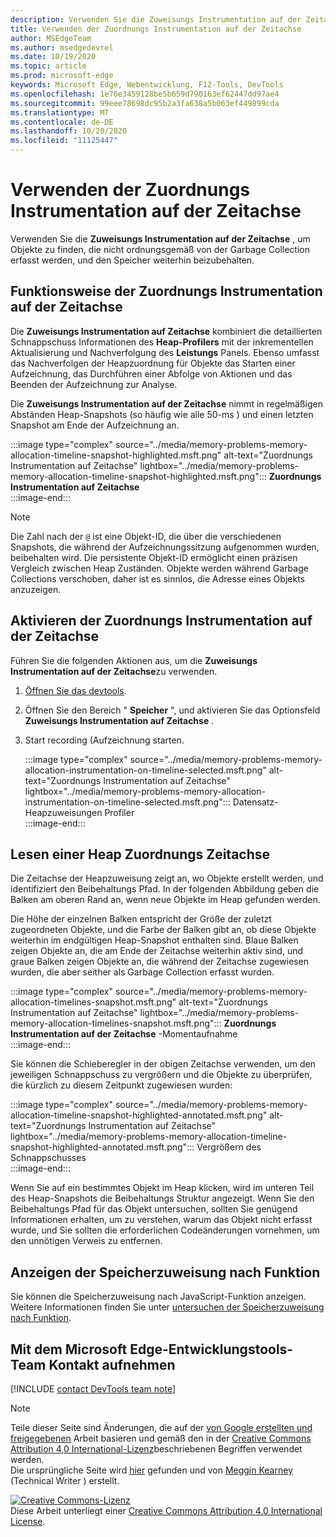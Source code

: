 ```yaml
---
description: Verwenden Sie die Zuweisungs Instrumentation auf der Zeitachse, um Objekte zu finden, die nicht ordnungsgemäß von der Garbage Collection erfasst werden, und den Speicher weiterhin beizubehalten.
title: Verwenden der Zuordnungs Instrumentation auf der Zeitachse
author: MSEdgeTeam
ms.author: msedgedevrel
ms.date: 10/19/2020
ms.topic: article
ms.prod: microsoft-edge
keywords: Microsoft Edge, Webentwicklung, F12-Tools, DevTools
ms.openlocfilehash: 1e76e3459128be5b659d790163ef62447dd97ae4
ms.sourcegitcommit: 99eee78698dc95b2a3fa638a5b063ef449899cda
ms.translationtype: MT
ms.contentlocale: de-DE
ms.lasthandoff: 10/20/2020
ms.locfileid: "11125447"
---
```

<!-- Copyright Meggin Kearney 

   Licensed under the Apache License, Version 2.0 (the "License");
   you may not use this file except in compliance with the License.
   You may obtain a copy of the License at

       https://www.apache.org/licenses/LICENSE-2.0

   Unless required by applicable law or agreed to in writing, software
   distributed under the License is distributed on an "AS IS" BASIS,
   WITHOUT WARRANTIES OR CONDITIONS OF ANY KIND, either express or implied.
   See the License for the specific language governing permissions and
   limitations under the License. -->

# Verwenden der Zuordnungs Instrumentation auf der Zeitachse  

Verwenden Sie die **Zuweisungs Instrumentation auf der Zeitachse** , um Objekte zu finden, die nicht ordnungsgemäß von der Garbage Collection erfasst werden, und den Speicher weiterhin beizubehalten.  

## Funktionsweise der Zuordnungs Instrumentation auf der Zeitachse  

Die **Zuweisungs Instrumentation auf Zeitachse** kombiniert die detaillierten Schnappschuss Informationen des **Heap-Profilers** mit der inkrementellen Aktualisierung und Nachverfolgung des **Leistungs** Panels.  Ebenso umfasst das Nachverfolgen der Heapzuordnung für Objekte das Starten einer Aufzeichnung, das Durchführen einer Abfolge von Aktionen und das Beenden der Aufzeichnung zur Analyse.  

<!--todo: add profile memory problems (heap profiler) section when available  -->  
<!--todo: add profile evaluate performance (Performance panel) section when available  -->  

Die **Zuweisungs Instrumentation auf der Zeitachse** nimmt in regelmäßigen Abständen Heap-Snapshots (so häufig wie alle 50-ms \) und einen letzten Snapshot am Ende der Aufzeichnung an.  

:::image type="complex" source="../media/memory-problems-memory-allocation-timeline-snapshot-highlighted.msft.png" alt-text="Zuordnungs Instrumentation auf Zeitachse" lightbox="../media/memory-problems-memory-allocation-timeline-snapshot-highlighted.msft.png":::
   **Zuordnungs Instrumentation auf Zeitachse**  
:::image-end:::  

> [!NOTE]
> Die Zahl nach der `@` ist eine Objekt-ID, die über die verschiedenen Snapshots, die während der Aufzeichnungssitzung aufgenommen wurden, beibehalten wird.  Die persistente Objekt-ID ermöglicht einen präzisen Vergleich zwischen Heap Zuständen.  Objekte werden während Garbage Collections verschoben, daher ist es sinnlos, die Adresse eines Objekts anzuzeigen.  

## Aktivieren der Zuordnungs Instrumentation auf der Zeitachse  

Führen Sie die folgenden Aktionen aus, um die **Zuweisungs Instrumentation auf der Zeitachse**zu verwenden.  

1.  [Öffnen Sie das devtools][DevtoolsOpenIndex].  
1.  Öffnen Sie den Bereich " **Speicher** ", und aktivieren Sie das Optionsfeld **Zuweisungs Instrumentation auf Zeitachse** .  
1.  Start recording (Aufzeichnung starten.  
    
    :::image type="complex" source="../media/memory-problems-memory-allocation-instrumentation-on-timeline-selected.msft.png" alt-text="Zuordnungs Instrumentation auf Zeitachse" lightbox="../media/memory-problems-memory-allocation-instrumentation-on-timeline-selected.msft.png":::
       Datensatz-Heapzuweisungen Profiler  
    :::image-end:::  
    
## Lesen einer Heap Zuordnungs Zeitachse  

Die Zeitachse der Heapzuweisung zeigt an, wo Objekte erstellt werden, und identifiziert den Beibehaltungs Pfad.  In der folgenden Abbildung geben die Balken am oberen Rand an, wenn neue Objekte im Heap gefunden werden.  

Die Höhe der einzelnen Balken entspricht der Größe der zuletzt zugeordneten Objekte, und die Farbe der Balken gibt an, ob diese Objekte weiterhin im endgültigen Heap-Snapshot enthalten sind.  Blaue Balken zeigen Objekte an, die am Ende der Zeitachse weiterhin aktiv sind, und graue Balken zeigen Objekte an, die während der Zeitachse zugewiesen wurden, die aber seither als Garbage Collection erfasst wurden.  

:::image type="complex" source="../media/memory-problems-memory-allocation-timelines-snapshot.msft.png" alt-text="Zuordnungs Instrumentation auf Zeitachse" lightbox="../media/memory-problems-memory-allocation-timelines-snapshot.msft.png":::
   **Zuordnungs Instrumentation auf der Zeitachse** -Momentaufnahme  
:::image-end:::  

<!--In the following figure, an action was performed 3 times.  The sample program caches five objects, so the last five blue bars are expected.  But the left-most blue bar indicates a potential problem.  -->  
<!--todo: redo figure 4 with multiple click actions  -->  

Sie können die Schieberegler in der obigen Zeitachse verwenden, um den jeweiligen Schnappschuss zu vergrößern und die Objekte zu überprüfen, die kürzlich zu diesem Zeitpunkt zugewiesen wurden:  

:::image type="complex" source="../media/memory-problems-memory-allocation-timeline-snapshot-highlighted-annotated.msft.png" alt-text="Zuordnungs Instrumentation auf Zeitachse" lightbox="../media/memory-problems-memory-allocation-timeline-snapshot-highlighted-annotated.msft.png":::
   Vergrößern des Schnappschusses  
:::image-end:::  

Wenn Sie auf ein bestimmtes Objekt im Heap klicken, wird im unteren Teil des Heap-Snapshots die Beibehaltungs Struktur angezeigt.  Wenn Sie den Beibehaltungs Pfad für das Objekt untersuchen, sollten Sie genügend Informationen erhalten, um zu verstehen, warum das Objekt nicht erfasst wurde, und Sie sollten die erforderlichen Codeänderungen vornehmen, um den unnötigen Verweis zu entfernen.  

## Anzeigen der Speicherzuweisung nach Funktion  

Sie können die Speicherzuweisung nach JavaScript-Funktion anzeigen.  Weitere Informationen finden Sie unter [untersuchen der Speicherzuweisung nach Funktion][DevtoolsMemoryProblemsIndexInvestigateMemoryAllocationFunction].  

## Mit dem Microsoft Edge-Entwicklungstools-Team Kontakt aufnehmen  

[!INCLUDE [contact DevTools team note](../includes/contact-devtools-team-note.md)]  

<!-- links -->  

[DevToolsOpenIndex]: ../open.md "Öffnen Sie Microsoft Edge (Chrom) devtools | Microsoft docs"
[DevtoolsMemoryProblemsIndexInvestigateMemoryAllocationFunction]: ./index.md#investigate-memory-allocation-by-function "Untersuchen der Speicherzuweisung nach Funktion – beheben von Speicherproblemen | Microsoft docs"  

<!--[HeapProfiler]: ./heap-snapshots.md "How to Record Heap Snapshots"  -->  
<!--[PerformancePanel]: ../profile/evaluate-performance/timeline-tool ""  -->  

[MicrosoftEdgeChannel]: https://www.microsoftedgeinsider.com/download "Herunterladen eines Microsoft Edge-Kanals"  

> [!NOTE]
> Teile dieser Seite sind Änderungen, die auf der [von Google erstellten und freigegebenen][GoogleSitePolicies] Arbeit basieren und gemäß den in der [Creative Commons Attribution 4,0 International-Lizenz][CCA4IL]beschriebenen Begriffen verwendet werden.  
> Die ursprüngliche Seite wird [hier](https://developers.google.com/web/tools/chrome-devtools/memory-problems/allocation-profiler) gefunden und von [Meggin Kearney][MegginKearney] (Technical Writer \) erstellt.  

[![Creative Commons-Lizenz][CCby4Image]][CCA4IL]  
Diese Arbeit unterliegt einer [Creative Commons Attribution 4.0 International License][CCA4IL].  

[CCA4IL]: https://creativecommons.org/licenses/by/4.0  
[CCby4Image]: https://i.creativecommons.org/l/by/4.0/88x31.png  
[GoogleSitePolicies]: https://developers.google.com/terms/site-policies  
[KayceBasques]: https://developers.google.com/web/resources/contributors/kaycebasques  
[MegginKearney]: https://developers.google.com/web/resources/contributors/megginkearney  
